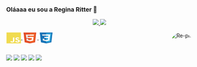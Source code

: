 ### Oláaaa eu sou a Regina Ritter 🎈
<div align="center">
  <a href="https://github.com/Gerininha">
    <img height="180em" src="https://github-readme-stats.vercel.app/api?username=gerininha&show_icons=true&theme=dracula&include_all_commits=true&count_private=true"/>
    <img height="180em" src="https://github-readme-stats.vercel.app/api/top-langs/?username=gerininha&layout=compact&langs_count=7&theme=dracula"/>
</div>
  <div style="display: inline_block"><br>
    <img align="center" alt="Re-Js" height="30" width="40" src="https://raw.githubusercontent.com/devicons/devicon/master/icons/javascript/javascript-plain.svg">
      <img align="center" alt="Re-HTML" height="30" width="40" src="https://raw.githubusercontent.com/devicons/devicon/master/icons/html5/html5-original.svg">
    <img align="center" alt="Re-CSS" height="30" width="40" src="https://raw.githubusercontent.com/devicons/devicon/master/icons/css3/css3-original.svg">
    <img align="right" alt="Re-pic" height="150" style="border-radius:50px;" src="https://cdn.discordapp.com/attachments/509275984663674880/989141710711963678/unknown.png">
</div>
  
  ##
  
  <div>
    <a href="https://www.instagram.com/ageeleia/" target="_blank"><img src="https://img.shields.io/badge/-Instagram-%23E4405F?style=for-the-badge&logo=instagram&logoColor=white" target="_blank"></a>
    <a href="https://twitter.com/ageleinha" target="_blank"><img src="https://img.shields.io/badge/Twitter-18bae9?style=for-the-badge&logo=twitter&logoColor=white" target="_blank"></a>
    <a href="https://www.twitch.tv/gerinaa" target="_blank"><img src="https://img.shields.io/badge/Twitch-9146FF?style=for-the-badge&logo=twitch&logoColor=white" target="_blank"></a>
    <a href="https://open.spotify.com/user/21isdqeismgr3acdo3ao35d5i" target="_blank"><img src="https://img.shields.io/badge/Spotify-128a15?style=for-the-badge&logo=spotify&logoColor=white" target="_blank"></a>
    <a href = "mailto:reeginaritter@gmail.com"><img src="https://img.shields.io/badge/-Gmail-%23333?style=for-the-badge&logo=gmail&logoColor=white" target="_blank"></a>
    
    
   </div>
   
    
    
